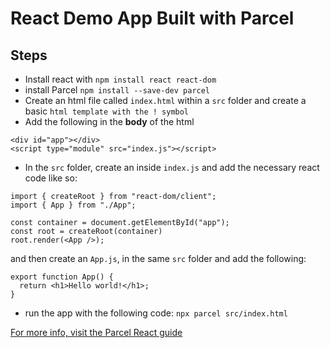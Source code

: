 # React Demo App Built with Parcel
## Steps
* Install react with `npm install react react-dom`
* install Parcel
`npm install --save-dev parcel`
* Create an html file called `index.html` within a `src` folder and create a basic `html template with the ! symbol`
* Add the following in the **body** of the html
```
<div id="app"></div>
<script type="module" src="index.js"></script>
```
* In the `src` folder, create an inside `index.js` and add the necessary react code like so:
```
import { createRoot } from "react-dom/client";
import { App } from "./App";

const container = document.getElementById("app");
const root = createRoot(container)
root.render(<App />);
```
and then create an `App.js`, in the same `src` folder and add the following:

```
export function App() {
  return <h1>Hello world!</h1>;
}
```
* run the app with the following code:
`npx parcel src/index.html`

[For more info, visit the Parcel React guide](https://parceljs.org/recipes/react/)